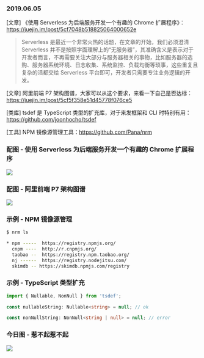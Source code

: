 ### 2019.06.05

[文章] 《使用 Serverless 为后端服务开发一个有趣的 Chrome 扩展程序》：<https://juejin.im/post/5cf7048b518825064000652e>
> Serverless 是最近一个非常火热的话题，在文章的开始，我们必须澄清 Serverless 并不是按照字面理解上的“无服务器”，其准确含义是表示对于开发者而言，不再需要关注大部分与服务器相关的事物，比如服务器的选购、服务器系统环境、日志收集、系统监控、负载均衡等琐事，这些重复且复杂的活都交给 Serverless 平台即可，开发者只需要专注业务逻辑的开发。

[文章] 阿里前端 P7 架构图谱，大家可以从这个要求，来看一下自己是否达标：<https://juejin.im/post/5cf5f358e51d45778f076ce5>

[类库] tsdef 是 TypeScript 类型的扩充库，对于来发框架和 CLI 时特别有用：<https://github.com/joonhocho/tsdef>

[工具] NPM 镜像源管理工具：<https://github.com/Pana/nrm>

### 配图 - 使用 Serverless 为后端服务开发一个有趣的 Chrome 扩展程序
![](https://user-gold-cdn.xitu.io/2019/6/5/16b24e9d13641cf9?imageView2/0/w/1280/h/960/format/webp/ignore-error/1)

### 配图 - 阿里前端 P7 架构图谱
![](https://user-gold-cdn.xitu.io/2019/6/4/16b20be87df553f4?imageView2/0/w/1280/h/960/format/webp/ignore-error/1)

### 示例 - NPM 镜像源管理
```sh
$ nrm ls

* npm -----  https://registry.npmjs.org/
  cnpm ----  http://r.cnpmjs.org/
  taobao --  https://registry.npm.taobao.org/
  nj ------  https://registry.nodejitsu.com/
  skimdb -- https://skimdb.npmjs.com/registry
```

### 示例 - TypeScript 类型扩充
```ts
import { Nullable, NonNull } from 'tsdef';

const nullableString: Nullable<string> = null; // ok

const nonNullString: NonNull<string | null> = null; // error
```

### 今日图 - 惹不起惹不起
![](https://user-gold-cdn.xitu.io/2019/6/5/16b25bda0c1aeea1?imageView2/2/w/800/q/100)
